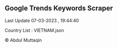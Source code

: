 

## Google Trends Keywords Scraper 
 
Last Update 07-03-2023 , 19:44:40

Country List :
VIETNAM.json



© Abdul Muttaqin 
